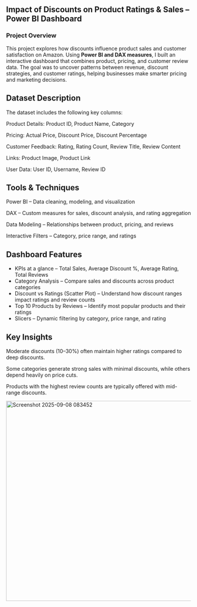 ## Impact of Discounts on Product Ratings & Sales – Power BI Dashboard

### Project Overview

This project explores how discounts influence product sales and customer satisfaction on Amazon. Using **Power BI and DAX measures**, I built an interactive dashboard that combines product, pricing, and customer review data. The goal was to uncover patterns between revenue, discount strategies, and customer ratings, helping businesses make smarter pricing and marketing decisions.

## Dataset Description

The dataset includes the following key columns:

Product Details: Product ID, Product Name, Category

Pricing: Actual Price, Discount Price, Discount Percentage

Customer Feedback: Rating, Rating Count, Review Title, Review Content

Links: Product Image, Product Link

User Data: User ID, Username, Review ID

## Tools & Techniques

Power BI – Data cleaning, modeling, and visualization

DAX – Custom measures for sales, discount analysis, and rating aggregation

Data Modeling – Relationships between product, pricing, and reviews

Interactive Filters – Category, price range, and ratings

## Dashboard Features

* KPIs at a glance – Total Sales, Average Discount %, Average Rating, Total Reviews
* Category Analysis – Compare sales and discounts across product categories
* Discount vs Ratings (Scatter Plot) – Understand how discount ranges impact ratings and review counts
* Top 10 Products by Reviews – Identify most popular products and their ratings
* Slicers – Dynamic filtering by category, price range, and rating

## Key Insights

Moderate discounts (10–30%) often maintain higher ratings compared to deep discounts.

Some categories generate strong sales with minimal discounts, while others depend heavily on price cuts.

Products with the highest review counts are typically offered with mid-range discounts.

<img width="975" height="545" alt="Screenshot 2025-09-08 083452" src="https://github.com/user-attachments/assets/ff5a2611-82d0-4145-a61a-67cef19a5d65" />
